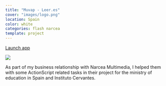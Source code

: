 ```yaml
---
title: "Muvap - Leer.es"
cover: "images/logo.png"
location: Spain
color: white
categories: flash narcea
template: project
---
```


<p class="align-center">
<a class="btn external" role="button" href="http://work.joanmira.com/desktop/muvap/" target="_blank">Launch app</a>
</p>

![](/work/muvap/images/1.png)

As part of my business relationship with Narcea Multimedia, I helped them with some ActionScript related tasks in their project for the ministry of education in Spain and Instituto Cervantes.
